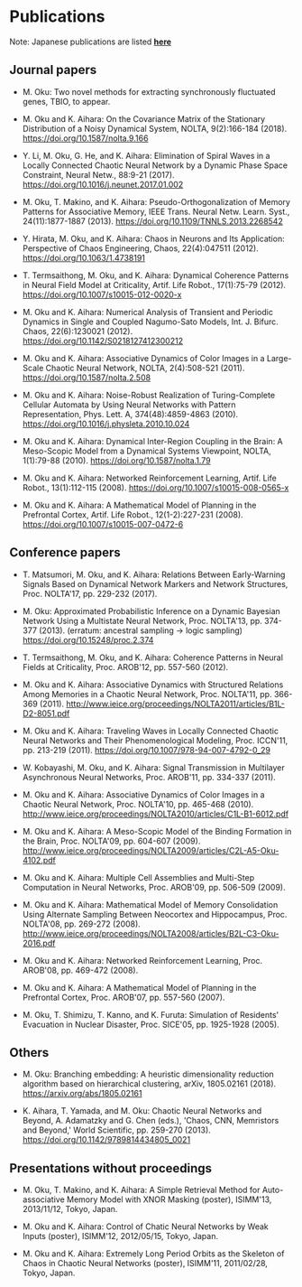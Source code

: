 Publications
============

Note: Japanese publications are listed [**here**](../jp/#!publication.md)

Journal papers
--------------

* M. Oku: Two novel methods for extracting synchronously fluctuated genes, TBIO, to appear.

* M. Oku and K. Aihara: On the Covariance Matrix of the Stationary Distribution of a Noisy Dynamical System, NOLTA, 9(2):166-184 (2018). https://doi.org/10.1587/nolta.9.166

* Y. Li, M. Oku, G. He, and K. Aihara: Elimination of Spiral Waves in a Locally Connected Chaotic Neural Network by a Dynamic Phase Space Constraint, Neural Netw., 88:9-21 (2017). https://doi.org/10.1016/j.neunet.2017.01.002

* M. Oku, T. Makino, and K. Aihara: Pseudo-Orthogonalization of Memory Patterns for Associative Memory, IEEE Trans. Neural Netw. Learn. Syst., 24(11):1877-1887 (2013). https://doi.org/10.1109/TNNLS.2013.2268542

* Y. Hirata, M. Oku, and K. Aihara: Chaos in Neurons and Its Application: Perspective of Chaos Engineering, Chaos, 22(4):047511 (2012). https://doi.org/10.1063/1.4738191

* T. Termsaithong, M. Oku, and K. Aihara: Dynamical Coherence Patterns in Neural Field Model at Criticality, Artif. Life Robot., 17(1):75-79 (2012). https://doi.org/10.1007/s10015-012-0020-x

* M. Oku and K. Aihara: Numerical Analysis of Transient and Periodic Dynamics in Single and Coupled Nagumo-Sato Models, Int. J. Bifurc. Chaos, 22(6):1230021 (2012). https://doi.org/10.1142/S0218127412300212

* M. Oku and K. Aihara: Associative Dynamics of Color Images in a Large-Scale Chaotic Neural Network, NOLTA, 2(4):508-521 (2011). https://doi.org/10.1587/nolta.2.508

* M. Oku and K. Aihara: Noise-Robust Realization of Turing-Complete Cellular Automata by Using Neural Networks with Pattern Representation, Phys. Lett. A, 374(48):4859-4863 (2010). https://doi.org/10.1016/j.physleta.2010.10.024

* M. Oku and K. Aihara: Dynamical Inter-Region Coupling in the Brain: A Meso-Scopic Model from a Dynamical Systems Viewpoint, NOLTA, 1(1):79-88 (2010). https://doi.org/10.1587/nolta.1.79

* M. Oku and K. Aihara: Networked Reinforcement Learning, Artif. Life Robot., 13(1):112-115 (2008). https://doi.org/10.1007/s10015-008-0565-x

* M. Oku and K. Aihara: A Mathematical Model of Planning in the Prefrontal Cortex, Artif. Life Robot., 12(1-2):227-231 (2008). https://doi.org/10.1007/s10015-007-0472-6


Conference papers
-----------------

* T. Matsumori, M. Oku, and K. Aihara: Relations Between Early-Warning Signals Based on Dynamical Network Markers and Network Structures, Proc. NOLTA'17, pp. 229-232 (2017).

* M. Oku: Approximated Probabilistic Inference on a Dynamic Bayesian Network Using a Multistate Neural Network, Proc. NOLTA'13, pp. 374-377 (2013). (erratum: ancestral sampling -> logic sampling) https://doi.org/10.15248/proc.2.374

* T. Termsaithong, M. Oku, and K. Aihara: Coherence Patterns in Neural Fields at Criticality, Proc. AROB'12, pp. 557-560 (2012).

* M. Oku and K. Aihara: Associative Dynamics with Structured Relations Among Memories in a Chaotic Neural Network, Proc. NOLTA'11, pp. 366-369 (2011). http://www.ieice.org/proceedings/NOLTA2011/articles/B1L-D2-8051.pdf

* M. Oku and K. Aihara: Traveling Waves in Locally Connected Chaotic Neural Networks and Their Phenomenological Modeling, Proc. ICCN'11, pp. 213-219 (2011). https://doi.org/10.1007/978-94-007-4792-0_29

* W. Kobayashi, M. Oku, and K. Aihara: Signal Transmission in Multilayer Asynchronous Neural Networks, Proc. AROB'11, pp. 334-337 (2011).

* M. Oku and K. Aihara: Associative Dynamics of Color Images in a Chaotic Neural Network, Proc. NOLTA'10, pp. 465-468 (2010). http://www.ieice.org/proceedings/NOLTA2010/articles/C1L-B1-6012.pdf

* M. Oku and K. Aihara: A Meso-Scopic Model of the Binding Formation in the Brain, Proc. NOLTA'09, pp. 604-607 (2009). http://www.ieice.org/proceedings/NOLTA2009/articles/C2L-A5-Oku-4102.pdf

* M. Oku and K. Aihara: Multiple Cell Assemblies and Multi-Step Computation in Neural Networks, Proc. AROB'09, pp. 506-509 (2009).

* M. Oku and K. Aihara: Mathematical Model of Memory Consolidation Using Alternate Sampling Between Neocortex and Hippocampus, Proc. NOLTA'08, pp. 269-272 (2008). http://www.ieice.org/proceedings/NOLTA2008/articles/B2L-C3-Oku-2016.pdf

* M. Oku and K. Aihara: Networked Reinforcement Learning, Proc. AROB'08, pp. 469-472 (2008).

* M. Oku and K. Aihara: A Mathematical Model of Planning in the Prefrontal Cortex, Proc. AROB'07, pp. 557-560 (2007).

* M. Oku, T. Shimizu, T. Kanno, and K. Furuta: Simulation of Residents' Evacuation in Nuclear Disaster, Proc. SICE'05, pp. 1925-1928 (2005).


Others
------

* M. Oku: Branching embedding: A heuristic dimensionality reduction algorithm based on hierarchical clustering, arXiv, 1805.02161 (2018). https://arxiv.org/abs/1805.02161

* K. Aihara, T. Yamada, and M. Oku: Chaotic Neural Networks and Beyond, A. Adamatzky and G. Chen (eds.), 'Chaos, CNN, Memristors and Beyond,' World Scientific, pp. 259-270 (2013). https://doi.org/10.1142/9789814434805_0021


Presentations without proceedings
---------------------------------

* M. Oku, T. Makino, and K. Aihara: A Simple Retrieval Method for Auto-associative Memory Model with XNOR Masking (poster), ISIMM'13, 2013/11/12, Tokyo, Japan.

* M. Oku and K. Aihara: Control of Chatic Neural Networks by Weak Inputs (poster), ISIMM'12, 2012/05/15, Tokyo, Japan.

* M. Oku and K. Aihara: Extremely Long Period Orbits as the Skeleton of Chaos in Chaotic Neural Networks (poster), ISIMM'11, 2011/02/28, Tokyo, Japan.
